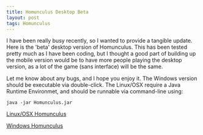```yaml
---
title: Homunculus Desktop Beta
layout: post
tags: Homunculus
---
```


I have been really busy recently, so I wanted to provide a tangible update.
Here is the 'beta' desktop version of Homunculus. This has been tested pretty
much as I have been coding, but I thought a good part of building up the
mobile version would be to have more people playing the desktop version, as 
a lot of the game (sans interface) will be the same.

Let me know about any bugs, and I hope you enjoy it. The Windows version should
be executable via double-click. The Linux/OSX require a Java Runtime Environmet, and should be runnable via command-line using:

``java -jar Homunculus.jar``

[Linux/OSX Homunculus](http://www.doomcrow.com/games/homunculus/linux/Homunculus.jar)   

[Windows Homunculus](http://www.doomcrow.com/games/homunculus/windows/Homunculus.exe)


